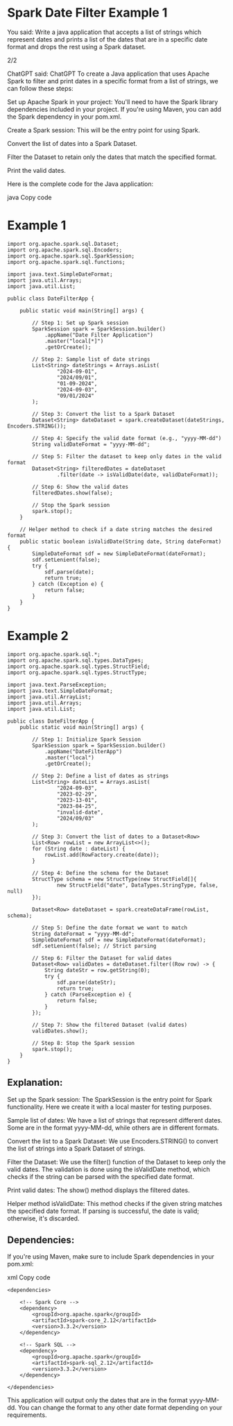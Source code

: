 
Spark Date Filter Example 1
============================


You said:
Write a java application that accepts a list of strings which 
represent dates and prints a list of the dates that are in a 
specific date format and drops the rest using a Spark dataset.

2/2

ChatGPT said:
ChatGPT
To create a Java application that uses Apache Spark to filter 
and print dates in a specific format from a list of strings, 
we can follow these steps:

Set up Apache Spark in your project: You'll need to have the 
Spark library dependencies included in your project. If you're 
using Maven, you can add the Spark dependency in your pom.xml.

Create a Spark session: This will be the entry point for 
using Spark.

Convert the list of dates into a Spark Dataset.

Filter the Dataset to retain only the dates that match the 
specified format.

Print the valid dates.

Here is the complete code for the Java application:

java
Copy code

# Example 1

    import org.apache.spark.sql.Dataset;
    import org.apache.spark.sql.Encoders;
    import org.apache.spark.sql.SparkSession;
    import org.apache.spark.sql.functions;
    
    import java.text.SimpleDateFormat;
    import java.util.Arrays;
    import java.util.List;
    
    public class DateFilterApp {

        public static void main(String[] args) {

            // Step 1: Set up Spark session
            SparkSession spark = SparkSession.builder()
                .appName("Date Filter Application")
                .master("local[*]")
                .getOrCreate();
    
            // Step 2: Sample list of date strings
            List<String> dateStrings = Arrays.asList(
                    "2024-09-01",
                    "2024/09/01",
                    "01-09-2024",
                    "2024-09-03",
                    "09/01/2024"
            );
    
            // Step 3: Convert the list to a Spark Dataset
            Dataset<String> dateDataset = spark.createDataset(dateStrings, Encoders.STRING());
    
            // Step 4: Specify the valid date format (e.g., "yyyy-MM-dd")
            String validDateFormat = "yyyy-MM-dd";
    
            // Step 5: Filter the dataset to keep only dates in the valid format
            Dataset<String> filteredDates = dateDataset
                    .filter(date -> isValidDate(date, validDateFormat));
    
            // Step 6: Show the valid dates
            filteredDates.show(false);
    
            // Stop the Spark session
            spark.stop();
        }
    
        // Helper method to check if a date string matches the desired format
        public static boolean isValidDate(String date, String dateFormat) {
            SimpleDateFormat sdf = new SimpleDateFormat(dateFormat);
            sdf.setLenient(false);
            try {
                sdf.parse(date);
                return true;
            } catch (Exception e) {
                return false;
            }
        }
    }

# Example 2

    import org.apache.spark.sql.*;
    import org.apache.spark.sql.types.DataTypes;
    import org.apache.spark.sql.types.StructField;
    import org.apache.spark.sql.types.StructType;
    
    import java.text.ParseException;
    import java.text.SimpleDateFormat;
    import java.util.ArrayList;
    import java.util.Arrays;
    import java.util.List;
    
    public class DateFilterApp {
        public static void main(String[] args) {

            // Step 1: Initialize Spark Session
            SparkSession spark = SparkSession.builder()
                .appName("DateFilterApp")
                .master("local")
                .getOrCreate();
    
            // Step 2: Define a list of dates as strings
            List<String> dateList = Arrays.asList(
                    "2024-09-03",
                    "2023-02-29",
                    "2023-13-01",
                    "2023-04-25",
                    "invalid-date",
                    "2024/09/03"
            );
    
            // Step 3: Convert the list of dates to a Dataset<Row>
            List<Row> rowList = new ArrayList<>();
            for (String date : dateList) {
                rowList.add(RowFactory.create(date));
            }
    
            // Step 4: Define the schema for the Dataset
            StructType schema = new StructType(new StructField[]{
                    new StructField("date", DataTypes.StringType, false, null)
            });
    
            Dataset<Row> dateDataset = spark.createDataFrame(rowList, schema);
    
            // Step 5: Define the date format we want to match
            String dateFormat = "yyyy-MM-dd";
            SimpleDateFormat sdf = new SimpleDateFormat(dateFormat);
            sdf.setLenient(false); // Strict parsing
    
            // Step 6: Filter the Dataset for valid dates
            Dataset<Row> validDates = dateDataset.filter((Row row) -> {
                String dateStr = row.getString(0);
                try {
                    sdf.parse(dateStr);
                    return true;
                } catch (ParseException e) {
                    return false;
                }
            });
    
            // Step 7: Show the filtered Dataset (valid dates)
            validDates.show();
    
            // Step 8: Stop the Spark session
            spark.stop();
        }
    }

## Explanation:

Set up the Spark session: The SparkSession is the entry point for Spark 
functionality. Here we create it with a local master for testing purposes.

Sample list of dates: We have a list of strings that represent different 
dates. Some are in the format yyyy-MM-dd, while others are in different 
formats.

Convert the list to a Spark Dataset: We use Encoders.STRING() to convert 
the list of strings into a Spark Dataset of strings.

Filter the Dataset: We use the filter() function of the Dataset to keep 
only the valid dates. The validation is done using the isValidDate method, 
which checks if the string can be parsed with the specified date format.

Print valid dates: The show() method displays the filtered dates.

Helper method isValidDate: This method checks if the given string 
matches the specified date format. If parsing is successful, the date 
is valid; otherwise, it's discarded.

## Dependencies:

If you're using Maven, make sure to include Spark dependencies in 
your pom.xml:

xml
Copy code

    <dependencies>

        <!-- Spark Core -->
        <dependency>
            <groupId>org.apache.spark</groupId>
            <artifactId>spark-core_2.12</artifactId>
            <version>3.3.2</version>
        </dependency>

        <!-- Spark SQL -->
        <dependency>
            <groupId>org.apache.spark</groupId>
            <artifactId>spark-sql_2.12</artifactId>
            <version>3.3.2</version>
        </dependency>

    </dependencies>

This application will output only the dates that are in the 
format yyyy-MM-dd. You can change the format to any other date 
format depending on your requirements.







